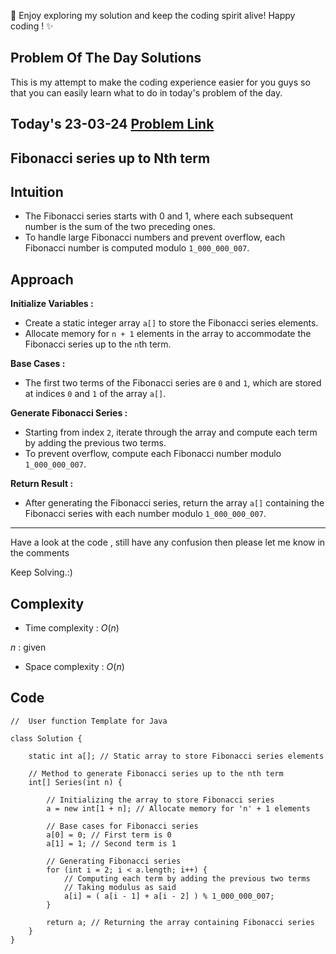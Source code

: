 🚀 Enjoy exploring my solution and keep the coding spirit alive! Happy coding ! ✨


## Problem Of The Day Solutions

This is my attempt to make the coding experience easier for you guys so that you can easily learn what to do in today's problem of the day.

## Today's 23-03-24 [Problem Link](https://www.geeksforgeeks.org/problems/fibonacci-series-up-to-nth-term/1)
## Fibonacci series up to Nth term

## Intuition
- The Fibonacci series starts with 0 and 1, where each subsequent number is the sum of the two preceding ones.
- To handle large Fibonacci numbers and prevent overflow, each Fibonacci number is computed modulo `1_000_000_007`.

## Approach

**Initialize Variables :** 
- Create a static integer array `a[]` to store the Fibonacci series elements.
- Allocate memory for `n + 1` elements in the array to accommodate the Fibonacci series up to the `n`th term.
  
**Base Cases :**
- The first two terms of the Fibonacci series are `0` and `1`, which are stored at indices `0` and `1` of the array `a[]`.

**Generate Fibonacci Series :**
- Starting from index `2`, iterate through the array and compute each term by adding the previous two terms.
- To prevent overflow, compute each Fibonacci number modulo `1_000_000_007`.

**Return Result :**
- After generating the Fibonacci series, return the array `a[]` containing the Fibonacci series with each number modulo `1_000_000_007`.

---
Have a look at the code , still have any confusion then please let me know in the comments

Keep Solving.:)

## Complexity
- Time complexity : $O( n )$
<!-- Add your time complexity here, e.g. $$O())$$ -->
$n$ : given
- Space complexity : $O( n )$
<!-- Add your space complexity here, e.g. $$O(n)$$ -->

## Code

```
//  User function Template for Java

class Solution {

    static int a[]; // Static array to store Fibonacci series elements
    
    // Method to generate Fibonacci series up to the nth term
    int[] Series(int n) {
        
        // Initializing the array to store Fibonacci series
        a = new int[1 + n]; // Allocate memory for 'n' + 1 elements
        
        // Base cases for Fibonacci series
        a[0] = 0; // First term is 0
        a[1] = 1; // Second term is 1
        
        // Generating Fibonacci series
        for (int i = 2; i < a.length; i++) {
            // Computing each term by adding the previous two terms
            // Taking modulus as said
            a[i] = ( a[i - 1] + a[i - 2] ) % 1_000_000_007;
        }
        
        return a; // Returning the array containing Fibonacci series
    }
}
```